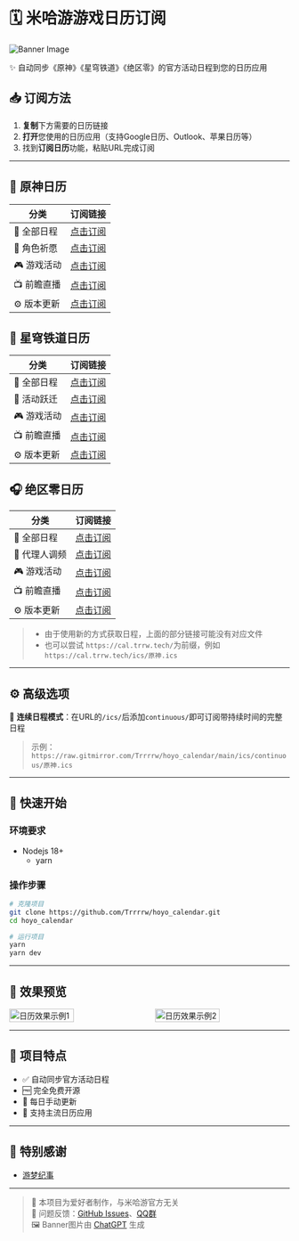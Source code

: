 # 🗓️ 米哈游游戏日历订阅

![Banner Image](./assets/img/banner.png)

✨ 自动同步《原神》《星穹铁道》《绝区零》的官方活动日程到您的日历应用

## 📥 订阅方法

1. **复制**下方需要的日历链接
2. **打开**您使用的日历应用（支持Google日历、Outlook、苹果日历等）
3. 找到**订阅日历**功能，粘贴URL完成订阅

---

## 🏮 原神日历
| 分类       | 订阅链接                                                                                  |
| ---------- | ----------------------------------------------------------------------------------------- |
| 📌 全部日程 | [点击订阅](https://raw.gitmirror.com/Trrrrw/hoyo_calendar/main/ics/原神.ics)              |
| 🌟 角色祈愿 | [点击订阅](https://raw.gitmirror.com/Trrrrw/hoyo_calendar/main/ics/原神/祈愿.ics)         |
| 🎮 游戏活动 | [点击订阅](https://raw.gitmirror.com/Trrrrw/hoyo_calendar/main/ics/原神/活动.ics)         |
| 📺 前瞻直播 | [点击订阅](https://raw.gitmirror.com/Trrrrw/hoyo_calendar/main/ics/原神/前瞻特别节目.ics) |
| ⚙️ 版本更新 | [点击订阅](https://raw.gitmirror.com/Trrrrw/hoyo_calendar/main/ics/原神/版本更新.ics)     |
<!--
| ⏰ 任务限时奖励                                                                            | [点击订阅](https://raw.gitmirror.com/Trrrrw/hoyo_calendar/main/ics/原神/任务限时奖励.ics) |
| 🃏 七圣召唤     | [点击订阅](https://raw.gitmirror.com/Trrrrw/hoyo_calendar/main/ics/原神/七圣召唤.ics)     |
| 👗 衣装限时折扣 | [点击订阅](https://raw.gitmirror.com/Trrrrw/hoyo_calendar/main/ics/原神/衣装限时折扣.ics) |
--> 

## 🚄 星穹铁道日历
| 分类       | 订阅链接                                                                                  |
| ---------- | ----------------------------------------------------------------------------------------- |
| 📌 全部日程 | [点击订阅](https://raw.gitmirror.com/Trrrrw/hoyo_calendar/main/ics/星铁.ics)              |
| 🌟 活动跃迁 | [点击订阅](https://raw.gitmirror.com/Trrrrw/hoyo_calendar/main/ics/星铁/活动跃迁.ics)     |
| 🎮 游戏活动 | [点击订阅](https://raw.gitmirror.com/Trrrrw/hoyo_calendar/main/ics/星铁/活动.ics)         |
| 📺 前瞻直播 | [点击订阅](https://raw.gitmirror.com/Trrrrw/hoyo_calendar/main/ics/星铁/前瞻特别节目.ics) |
| ⚙️ 版本更新 | [点击订阅](https://raw.gitmirror.com/Trrrrw/hoyo_calendar/main/ics/星铁/版本更新.ics)     |

## 🎧 绝区零日历
| 分类         | 订阅链接                                                                                    |
| ------------ | ------------------------------------------------------------------------------------------- |
| 📌 全部日程   | [点击订阅](https://raw.gitmirror.com/Trrrrw/hoyo_calendar/main/ics/绝区零.ics)              |
| 🌟 代理人调频 | [点击订阅](https://raw.gitmirror.com/Trrrrw/hoyo_calendar/main/ics/绝区零/调频.ics)         |
| 🎮 游戏活动   | [点击订阅](https://raw.gitmirror.com/Trrrrw/hoyo_calendar/main/ics/绝区零/活动.ics)         |
| 📺 前瞻直播   | [点击订阅](https://raw.gitmirror.com/Trrrrw/hoyo_calendar/main/ics/绝区零/前瞻特别节目.ics) |
| ⚙️ 版本更新   | [点击订阅](https://raw.gitmirror.com/Trrrrw/hoyo_calendar/main/ics/绝区零/版本更新.ics)     |

> - 由于使用新的方式获取日程，上面的部分链接可能没有对应文件
> - 也可以尝试 `https://cal.trrw.tech/`为前缀，例如 `https://cal.trrw.tech/ics/原神.ics`

---

## ⚙️ 高级选项

🔹 **连续日程模式**：在URL的`/ics/`后添加`continuous/`即可订阅带持续时间的完整日程  
> 示例：`https://raw.gitmirror.com/Trrrrw/hoyo_calendar/main/ics/continuous/原神.ics`

---

## 🚀 快速开始
### 环境要求
- Nodejs 18+
  - yarn

### 操作步骤
```bash
# 克隆项目
git clone https://github.com/Trrrrw/hoyo_calendar.git
cd hoyo_calendar

# 运行项目
yarn
yarn dev
```

---

## 📱 效果预览

<div style="display: flex; justify-content: space-between;">
  <img src="./docs/public/hoyo_calendar_00.avif" alt="日历效果示例1" width="48%">
  <img src="./docs/public/hoyo_calendar_01.avif" alt="日历效果示例2" width="48%">
</div>

<!-- ---

## ❓ 常见问题

1. xxxxxx
   - xxxxxx -->


---

## 🌟 项目特点
- ✅ 自动同步官方活动日程
- 🆓 完全免费开源
- 🔄 每日手动更新
- 📅 支持主流日历应用

---

## 🙏 特别感谢
- [游梦纪事](https://github.com/shoyu3/game-events-timeline)

---

> 📢 本项目为爱好者制作，与米哈游官方无关  
> 🐛 问题反馈：[GitHub Issues](https://github.com/Trrrrw/hoyo_calendar/issues)、[QQ群](https://qm.qq.com/q/6l9M3S5YUU)  
> 🖼️ Banner图片由 [ChatGPT](https://chat.openai.com) 生成